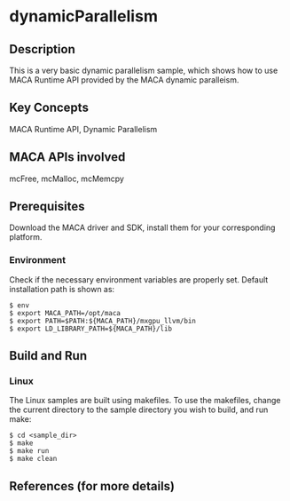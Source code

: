 # dynamicParallelism

## Description

This is a very basic dynamic parallelism sample, which shows how to use MACA Runtime API provided by the MACA dynamic paralleism.

## Key Concepts

MACA Runtime API, Dynamic Parallelism

## MACA APIs involved

mcFree, mcMalloc, mcMemcpy

## Prerequisites

Download the MACA driver and SDK, install them for your corresponding platform.

### Environment

Check if the necessary environment variables are properly set. Default installation path is shown as:
```
$ env
$ export MACA_PATH=/opt/maca
$ export PATH=$PATH:${MACA_PATH}/mxgpu_llvm/bin
$ export LD_LIBRARY_PATH=${MACA_PATH}/lib
```
## Build and Run

### Linux
The Linux samples are built using makefiles. To use the makefiles, change the current directory to the sample directory you wish to build, and run make:
```
$ cd <sample_dir>
$ make
$ make run
$ make clean
```

## References (for more details)

